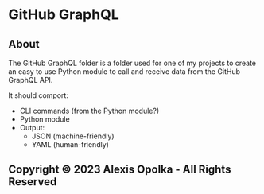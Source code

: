 # GitHub GraphQL

## About

The GitHub GraphQL folder is a folder used for one of my projects to
create an easy to use Python module to call and receive data from the GitHub
GraphQL API.

It should comport:

- CLI commands (from the Python module?)
- Python module
- Output:
  - JSON (machine-friendly)
  - YAML (human-friendly)

## Copyright &copy; 2023 Alexis Opolka - All Rights Reserved
